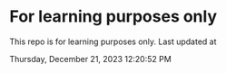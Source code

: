 # For learning purposes only
This repo is for learning purposes only.
Last updated at

Thursday, December 21, 2023 12:20:52 PM

